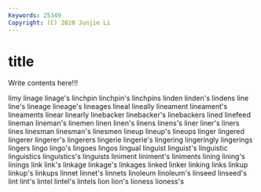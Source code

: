 ```yaml
---
Keywords: 25349
Copyright: (C) 2020 Junjie Li
---
```


# title

Write contents here!!!

limy 
linage 
linage's 
linchpin 
linchpin's 
linchpins
linden 
linden's 
lindens 
line 
line's 
lineage 
lineage's 
lineages 
lineal 
lineally
lineament 
lineament's 
lineaments 
linear 
linearly 
linebacker 
linebacker's 
linebackers 
lined 
linefeed
lineman 
lineman's 
linemen 
linen 
linen's 
linens 
linens's 
liner 
liner's 
liners
lines 
linesman 
linesman's 
linesmen 
lineup 
lineup's 
lineups 
linger 
lingered 
lingerer
lingerer's 
lingerers 
lingerie 
lingerie's 
lingering 
lingeringly 
lingerings 
lingers 
lingo 
lingo's
lingoes 
lingos 
lingual 
linguist 
linguist's 
linguistic 
linguistics 
linguistics's 
linguists 
liniment
liniment's 
liniments 
lining 
lining's 
linings 
link 
link's 
linkage 
linkage's 
linkages
linked 
linker 
linking 
links 
linkup 
linkup's 
linkups 
linnet 
linnet's 
linnets
linoleum 
linoleum's 
linseed 
linseed's 
lint 
lint's 
lintel 
lintel's 
lintels 
lion
lion's 
lioness 
lioness's 
